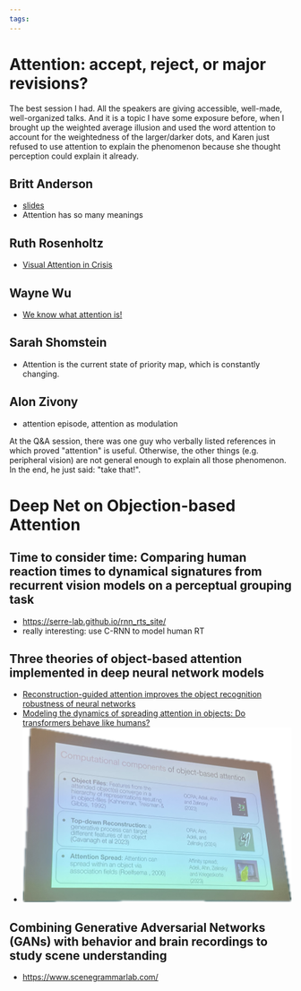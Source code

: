 ```yaml
---
tags:
---
```

# Attention: accept, reject, or major revisions?
The best session I had. All the speakers are giving accessible, well-made, well-organized talks. And it is a topic I have some exposure before, when I brought up the weighted average illusion and used the word attention to account for the weightedness of the larger/darker dots, and Karen just refused to use attention to explain the phenomenon because she thought perception could explain it already.  
## Britt Anderson
- [slides](https://brittlab.uwaterloo.ca/assets/conferences/vssAttnSym24.pdf)
- Attention has so many meanings 
## Ruth Rosenholtz
- [Visual Attention in Crisis](https://scholar.google.com/citations?view_op=view_citation&hl=en&user=BfE3-m0AAAAJ&sortby=pubdate&citation_for_view=BfE3-m0AAAAJ:i2xiXl-TujoC)

## Wayne Wu
- [We know what attention is!](https://www.cell.com/trends/cognitive-sciences/abstract/S1364-6613(23)00286-3?dgcid=raven_jbs_etoc_email)

## Sarah Shomstein
- Attention is the current state of priority map, which is constantly changing. 

## Alon Zivony
- attention episode, attention as modulation 

At the Q&A session, there was one guy who verbally listed references in which proved "attention" is useful. Otherwise, the other things (e.g. peripheral vision) are not general enough to explain all those phenomenon. In the end, he just said: "take that!". 

# Deep Net on Objection-based Attention
## Time to consider time: Comparing human reaction times to dynamical signatures from recurrent vision models on a perceptual grouping task
- https://serre-lab.github.io/rnn_rts_site/
- really interesting: use C-RNN to model human RT
## Three theories of object-based attention implemented in deep neural network models
- [Reconstruction-guided attention improves the object recognition robustness of neural networks](https://scholar.google.com/citations?view_op=view_citation&hl=en&user=EdIFZpQAAAAJ&sortby=pubdate&citation_for_view=EdIFZpQAAAAJ:e5wmG9Sq2KIC)
- [Modeling the dynamics of spreading attention in objects: Do transformers behave like humans?](https://scholar.google.com/citations?view_op=view_citation&hl=en&user=EdIFZpQAAAAJ&sortby=pubdate&citation_for_view=EdIFZpQAAAAJ:R3hNpaxXUhUC)
- ![](object-based-attention.png)

## Combining Generative Adversarial Networks (GANs) with behavior and brain recordings to study scene understanding
- https://www.scenegrammarlab.com/